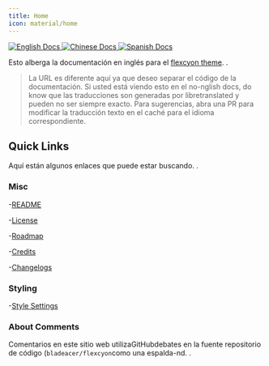 ```yaml
---
title: Home
icon: material/home
---
```


<p align="left">
  <a href="https://app.readthedocs.org/projects/flexcyon-docs/">
    <img alt="English Docs" src="https://img.shields.io/readthedocs/flexcyon-docs?style=for-the-badge&label=English%20Docs" referrerpolicy="noreferrer">
  </a>
  <a href="https://app.readthedocs.org/projects/flexcyon-docs-cn/">
    <img alt="Chinese Docs" src="https://img.shields.io/readthedocs/flexcyon-docs-cn?style=for-the-badge&label=Chinese%20Docs" referrerpolicy="noreferrer">
  </a>
  <a href="https://app.readthedocs.org/projects/flexcyon-docs-es/">
    <img alt="Spanish Docs" src="https://img.shields.io/readthedocs/flexcyon-docs-es?style=for-the-badge&label=Spanish%20Docs" referrerpolicy="noreferrer">
  </a>
</p>

Esto alberga la documentación en inglés para el
[flexcyon theme](https://github.com/bladeacer/flexcyon).
.
> La URL es diferente aquí ya que deseo separar el código de
> la documentación. Si usted está viendo esto en el no-nglish docs, do know
> que las traducciones son generadas por libretranslated y pueden no ser
> siempre exacto. Para sugerencias, abra una PR para modificar la traducción
> texto en el caché para el idioma correspondiente.

## Quick Links

Aquí están algunos enlaces que puede estar buscando.
.

### Misc

-[README](./README/index.md)

-[License](./README/license.md)

-[Roadmap](./README/roadmap.md)

-[Credits](./credits/index.md)

-[Changelogs](./changelogs/index.md)

### Styling

-[Style Settings](./Styling/Style-Settings/index.md)

### About Comments

Comentarios en este sitio web utilizaGitHubdebates en la fuente
repositorio de código (`bladeacer/flexcyon`como una espalda-nd.
.
